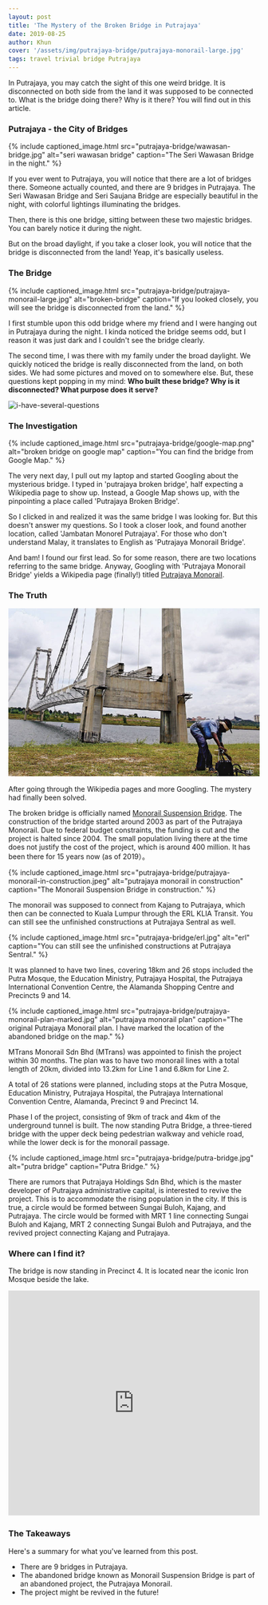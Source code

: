 ```yaml
---
layout: post
title: 'The Mystery of the Broken Bridge in Putrajaya'
date: 2019-08-25
author: Khun
cover: '/assets/img/putrajaya-bridge/putrajaya-monorail-large.jpg'
tags: travel trivial bridge Putrajaya
---
```


In Putrajaya, you may catch the sight of this one weird bridge. It is disconnected on both side from the land it was supposed to be connected to. What is the bridge doing there? Why is it there? You will find out in this article.

### Putrajaya - the City of Bridges
{% include captioned_image.html
    src="putrajaya-bridge/wawasan-bridge.jpg" 
    alt="seri wawasan bridge" 
    caption="The Seri Wawasan Bridge in the night." 
%}

If you ever went to Putrajaya, you will notice that there are a lot of bridges there. Someone actually counted, and there are 9 bridges in Putrajaya. The Seri Wawasan Bridge and Seri Saujana Bridge are especially beautiful in the night, with colorful lightings illuminating the bridges.

Then, there is this one bridge, sitting between these two majestic bridges. You can barely notice it during the night.

But on the broad daylight, if you take a closer look, you will notice that the bridge is disconnected from the land! Yeap, it's basically useless.

### The Bridge
{% include captioned_image.html
    src="putrajaya-bridge/putrajaya-monorail-large.jpg" 
    alt="broken-bridge" 
    caption="If you looked closely, you will see the bridge is disconnected from the land." 
%}

I first stumble upon this odd bridge where my friend and I were hanging out in Putrajaya during the night. I kinda noticed the bridge seems odd, but I reason it was just dark and I couldn't see the bridge clearly.

The second time, I was there with my family under the broad daylight. We quickly noticed the bridge is really disconnected from the land, on both sides. We had some pictures and moved on to somewhere else. But, these questions kept popping in my mind: **Who built these bridge? Why is it disconnected? What purpose does it serve?**

![i-have-several-questions](https://i.kym-cdn.com/photos/images/facebook/001/291/420/65c.jpg)

### The Investigation
{% include captioned_image.html
    src="putrajaya-bridge/google-map.png" 
    alt="broken bridge on google map" 
    caption="You can find the bridge from Google Map." 
%}

The very next day, I pull out my laptop and started Googling about the mysterious bridge. I typed in 'putrajaya broken bridge', half expecting a Wikipedia page to show up. Instead, a Google Map shows up, with the pinpointing a place called 'Putrajaya Broken Bridge'. 

So I clicked in and realized it was the same bridge I was looking for. But this doesn't answer my questions. So I took a closer look, and found another location, called 'Jambatan Monorel Putrajaya'. For those who don't understand Malay, it translates to English as  'Putrajaya Monorail  Bridge'.

And bam! I found our first lead. So for some reason, there are two locations referring to the same bridge. Anyway, Googling with 'Putrajaya Monorail  Bridge' yields a Wikipedia page (finally!) titled <a href="https://en.wikipedia.org/wiki/Putrajaya_Monorail" target="_blank">Putrajaya Monorail</a>.


### The Truth
![putrajaya-monorail](/assets/img/putrajaya-bridge/putrajaya-monorail.jpg)

After going through the Wikipedia pages and more Googling. The mystery had finally been solved.

The broken bridge is officially named <a href="https://en.wikipedia.org/wiki/Monorail_Suspension_Bridge" target="_blank">Monorail Suspension Bridge</a>. The construction of the bridge started around 2003 as part of the Putrajaya Monorail. Due to federal budget constraints, the funding is cut and the project is halted since 2004. The small population living there at the time does not justify the cost of the project, which is around 400 million. It has been there for 15 years now (as of 2019）。

{% include captioned_image.html
    src="putrajaya-bridge/putrajaya-monorail-in-construction.jpeg" 
    alt="putrajaya monorail in construction" 
    caption="The Monorail Suspension Bridge in construction." 
%}

The monorail was supposed to connect from Kajang to Putrajaya, which then can be connected to Kuala Lumpur through the ERL KLIA Transit. You can still see the unfinished constructions at Putrajaya Sentral as well.

{% include captioned_image.html
    src="putrajaya-bridge/erl.jpg" 
    alt="erl" 
    caption="You can still see the unfinished constructions at Putrajaya Sentral." 
%}

It was planned to have two lines, covering 18km and 26 stops included the Putra Mosque, the Education Ministry, Putrajaya Hospital, the Putrajaya International Convention Centre, the Alamanda Shopping Centre and Precincts 9 and 14. 

{% include captioned_image.html
    src="putrajaya-bridge/putrajaya-monorail-plan-marked.jpg" 
    alt="putrajaya monorail plan" 
    caption="The original Putrajaya Monorail plan. I have marked the location of the abandoned bridge on the map." 
%}

MTrans Monorail Sdn Bhd (MTrans) was appointed to finish the project within 30 months. The plan was to have two monorail lines with a total length of 20km, divided into 13.2km for Line 1 and 6.8km for Line 2.

A total of 26 stations were planned, including stops at the Putra Mosque, Education Ministry, Putrajaya Hospital, the Putrajaya International Convention Centre, Alamanda, Precinct 9 and Precinct 14. 

Phase I of the project, consisting of  9km of track and 4km of the underground tunnel is built. The now standing Putra Bridge, a three-tiered bridge with the upper deck being pedestrian walkway and vehicle road, while the lower deck is for the monorail passage.

{% include captioned_image.html
    src="putrajaya-bridge/putra-bridge.jpg" 
    alt="putra bridge" 
    caption="Putra Bridge." 
%}

There are rumors that Putrajaya Holdings Sdn Bhd, which is the master developer of Putrajaya administrative capital, is interested to revive the project. This is to accommodate the rising population in the city. If this is true, a circle would be formed between Sungai Buloh, Kajang, and Putrajaya. The circle would be formed with MRT 1 line connecting Sungai Buloh and Kajang, MRT 2 connecting  Sungai Buloh and Putrajaya, and the revived project connecting Kajang and Putrajaya.

### Where can I find it?
The bridge is now standing in Precinct 4. It is located near the iconic Iron Mosque beside the lake.

<iframe src="https://www.google.com/maps/embed?pb=!1m18!1m12!1m3!1d5072.81851212752!2d101.67634737857014!3d2.915719599792306!2m3!1f0!2f0!3f0!3m2!1i1024!2i768!4f13.1!3m3!1m2!1s0x0%3A0x9a82de88010b893d!2sPutrajaya%20Broken%20Bridge!5e1!3m2!1sen!2smy!4v1566744224243!5m2!1sen!2smy" width="100%" height="450" frameborder="0" style="border:0;" allowfullscreen=""></iframe>

### The Takeaways
Here's a summary for what you've learned from this post.

 - There are 9 bridges in Putrajaya.
 - The abandoned bridge known as Monorail Suspension Bridge is part of an abandoned project, the Putrajaya Monorail.
 - The project might be revived in the future!
